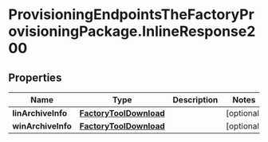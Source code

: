 # ProvisioningEndpointsTheFactoryProvisioningPackage.InlineResponse200

## Properties
Name | Type | Description | Notes
------------ | ------------- | ------------- | -------------
**linArchiveInfo** | [**FactoryToolDownload**](FactoryToolDownload.md) |  | [optional] 
**winArchiveInfo** | [**FactoryToolDownload**](FactoryToolDownload.md) |  | [optional] 



